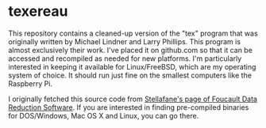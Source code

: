 # texereau

This repository contains a cleaned-up version of the "tex" program
that was originally written by Michael Lindner and Larry Phillips.
This program is almost exclusively their work.  I've placed it on
github.com so that it can be accessed and recompiled as needed for 
new platforms.  I'm particularly interested in keeping it available
for Linux/FreeBSD, which are my operating system of choice.  It should
run just fine on the smallest computers like the Raspberry Pi.

I originally fetched this source code from 
[Stellafane's page of Foucault Data Reduction Software](https://stellafane.org/tm/atm/test/software.html "Foucault Data Reduction Software"). If you are interested in finding pre-compiled binaries for DOS/Windows, Mac OS X and Linux, you can go there.
